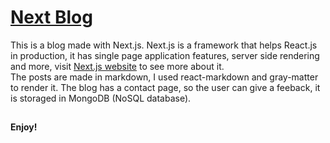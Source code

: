 # [Next Blog](https://vitorpatzlaff-nextblog.vercel.app/)
This is a blog made with Next.js. Next.js is a framework that helps React.js in production, it has single page application features, server side rendering and more, visit [Next.js website](https://nextjs.org/) to see more about it.  
The posts are made in markdown, I used react-markdown and gray-matter to render it. The blog has a contact page, so the user can give a feeback, it is storaged in MongoDB (NoSQL database).

##

#### Enjoy!